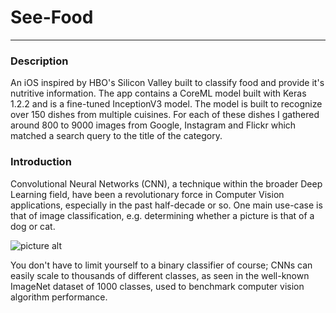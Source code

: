 # See-Food
------------------------------------------------------------------------------------------------------------------------------

### Description ###
An iOS inspired by HBO's Silicon Valley built to classify food and provide it's nutritive information. The app contains a CoreML model built with Keras 1.2.2 and is a fine-tuned InceptionV3 model. The model is built to recognize over 150 dishes from multiple cuisines. For each of these dishes I gathered around 800 to 9000 images from Google, Instagram and Flickr which matched a search query to the title of the category.

### Introduction ###
Convolutional Neural Networks (CNN), a technique within the broader Deep Learning field, have been a revolutionary force in Computer Vision applications, especially in the past half-decade or so. One main use-case is that of image classification, e.g. determining whether a picture is that of a dog or cat.

![picture alt](http://d3kbpzbmcynnmx.cloudfront.net/wp-content/uploads/2015/11/Screen-Shot-2015-11-07-at-7.26.20-AM.png)

You don't have to limit yourself to a binary classifier of course; CNNs can easily scale to thousands of different classes, as seen in the well-known ImageNet dataset of 1000 classes, used to benchmark computer vision algorithm performance.


